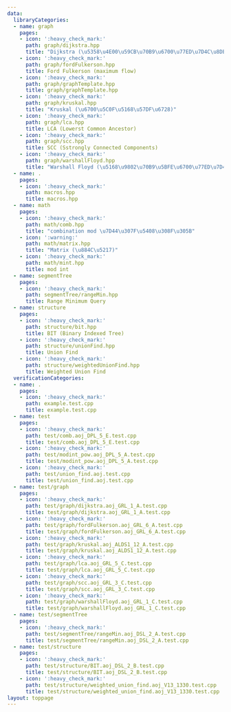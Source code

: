 ```yaml
---
data:
  libraryCategories:
  - name: graph
    pages:
    - icon: ':heavy_check_mark:'
      path: graph/dijkstra.hpp
      title: "Dijkstra (\u5358\u4E00\u59CB\u70B9\u6700\u77ED\u7D4C\u8DEF)"
    - icon: ':heavy_check_mark:'
      path: graph/fordFulkerson.hpp
      title: Ford Fulkerson (maximum flow)
    - icon: ':heavy_check_mark:'
      path: graph/graphTemplate.hpp
      title: graph/graphTemplate.hpp
    - icon: ':heavy_check_mark:'
      path: graph/kruskal.hpp
      title: "Kruskal (\u6700\u5C0F\u5168\u57DF\u6728)"
    - icon: ':heavy_check_mark:'
      path: graph/lca.hpp
      title: LCA (Lowerst Common Ancestor)
    - icon: ':heavy_check_mark:'
      path: graph/scc.hpp
      title: SCC (Sstrongly Connected Components)
    - icon: ':heavy_check_mark:'
      path: graph/warshallFloyd.hpp
      title: "Warshall Floyd (\u5168\u9802\u70B9\u5BFE\u6700\u77ED\u7D4C\u8DEF)"
  - name: .
    pages:
    - icon: ':heavy_check_mark:'
      path: macros.hpp
      title: macros.hpp
  - name: math
    pages:
    - icon: ':heavy_check_mark:'
      path: math/comb.hpp
      title: "combination mod \u7D44\u307F\u5408\u308F\u305B"
    - icon: ':warning:'
      path: math/matrix.hpp
      title: "Matrix (\u884C\u5217)"
    - icon: ':heavy_check_mark:'
      path: math/mint.hpp
      title: mod int
  - name: segmentTree
    pages:
    - icon: ':heavy_check_mark:'
      path: segmentTree/rangeMin.hpp
      title: Range Minimum Query
  - name: structure
    pages:
    - icon: ':heavy_check_mark:'
      path: structure/bit.hpp
      title: BIT (Binary Indexed Tree)
    - icon: ':heavy_check_mark:'
      path: structure/unionFind.hpp
      title: Union Find
    - icon: ':heavy_check_mark:'
      path: structure/weightedUnionFind.hpp
      title: Weighted Union Find
  verificationCategories:
  - name: .
    pages:
    - icon: ':heavy_check_mark:'
      path: example.test.cpp
      title: example.test.cpp
  - name: test
    pages:
    - icon: ':heavy_check_mark:'
      path: test/comb.aoj_DPL_5_E.test.cpp
      title: test/comb.aoj_DPL_5_E.test.cpp
    - icon: ':heavy_check_mark:'
      path: test/modint_pow.aoj_DPL_5_A.test.cpp
      title: test/modint_pow.aoj_DPL_5_A.test.cpp
    - icon: ':heavy_check_mark:'
      path: test/union_find.aoj.test.cpp
      title: test/union_find.aoj.test.cpp
  - name: test/graph
    pages:
    - icon: ':heavy_check_mark:'
      path: test/graph/dijkstra.aoj_GRL_1_A.test.cpp
      title: test/graph/dijkstra.aoj_GRL_1_A.test.cpp
    - icon: ':heavy_check_mark:'
      path: test/graph/fordFulkerson.aoj_GRL_6_A.test.cpp
      title: test/graph/fordFulkerson.aoj_GRL_6_A.test.cpp
    - icon: ':heavy_check_mark:'
      path: test/graph/kruskal.aoj_ALDS1_12_A.test.cpp
      title: test/graph/kruskal.aoj_ALDS1_12_A.test.cpp
    - icon: ':heavy_check_mark:'
      path: test/graph/lca.aoj_GRL_5_C.test.cpp
      title: test/graph/lca.aoj_GRL_5_C.test.cpp
    - icon: ':heavy_check_mark:'
      path: test/graph/scc.aoj_GRL_3_C.test.cpp
      title: test/graph/scc.aoj_GRL_3_C.test.cpp
    - icon: ':heavy_check_mark:'
      path: test/graph/warshallFloyd.aoj_GRL_1_C.test.cpp
      title: test/graph/warshallFloyd.aoj_GRL_1_C.test.cpp
  - name: test/segmentTree
    pages:
    - icon: ':heavy_check_mark:'
      path: test/segmentTree/rangeMin.aoj_DSL_2_A.test.cpp
      title: test/segmentTree/rangeMin.aoj_DSL_2_A.test.cpp
  - name: test/structure
    pages:
    - icon: ':heavy_check_mark:'
      path: test/structure/BIT.aoj_DSL_2_B.test.cpp
      title: test/structure/BIT.aoj_DSL_2_B.test.cpp
    - icon: ':heavy_check_mark:'
      path: test/structure/weighted_union_find.aoj_V13_1330.test.cpp
      title: test/structure/weighted_union_find.aoj_V13_1330.test.cpp
layout: toppage
---
```

